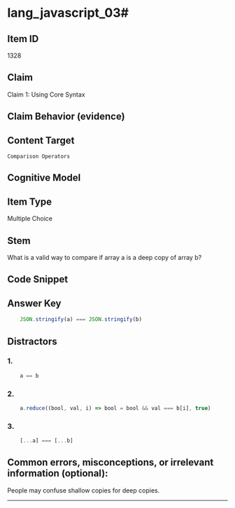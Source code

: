 # lang_javascript_03#

## Item ID
1328

## Claim
Claim 1: Using Core Syntax

## Claim Behavior (evidence)


## Content Target
`Comparison Operators`

## Cognitive Model


## Item Type
Multiple Choice

## Stem
What is a valid way to compare if array a is a deep copy of array b?

## Code Snippet

## Answer Key

```javascript
    JSON.stringify(a) === JSON.stringify(b)
```

## Distractors

### 1.
```javascript
    a == b
```

### 2.

```javascript
    a.reduce((bool, val, i) => bool = bool && val === b[i], true)
```

### 3.
```javascript
    [...a] === [...b]
```

## Common errors, misconceptions, or irrelevant information (optional):

People may confuse shallow copies for deep copies. 

---
